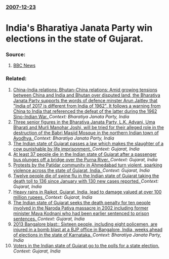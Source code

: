 ### [2007-12-23](/news/2007/12/23/index.md)

#  India's Bharatiya Janata Party win elections in the state of Gujarat. 




### Source:

1. [BBC News](http://news.bbc.co.uk/2/hi/south_asia/7158037.stm)

### Related:

1. [China-India relations: Bhutan-China relations: Amid growing tensions between China and India and Bhutan over disputed land, the Bharatiya Janata Party supports the words of defence minster Arun Jaitley that "India of 2017 is different from India of 1962". It follows a warning from China to India that referenced the defeat of the latter during the 1962 Sino-Indian War. ](/news/2017/07/2/china-india-relations-bhutan-china-relations-amid-growing-tensions-between-china-and-india-and-bhutan-over-disputed-land-the-bharatiy.md) _Context: Bharatiya Janata Party, India_
2. [Three senior figures in the Bharatiya Janata Party, L.K. Advani, Uma Bharati and Murli Manohar Joshi, will be tried for their alleged role in the destruction of the Babri Masjid Mosque in the northern Indian town of Ayodhya. ](/news/2017/04/19/three-senior-figures-in-the-bharatiya-janata-party-l-k-advani-uma-bharati-and-murli-manohar-joshi-will-be-tried-for-their-alleged-role-i.md) _Context: Bharatiya Janata Party, India_
3. [The Indian state of Gujarat passes a law which makes the slaughter of a cow punishable by life imprisonment. ](/news/2017/03/31/the-indian-state-of-gujarat-passes-a-law-which-makes-the-slaughter-of-a-cow-punishable-by-life-imprisonment.md) _Context: Gujarat, India_
4. [At least 37 people die in the Indian state of Gujarat after a passenger bus plunges off a bridge over the Purna River. ](/news/2016/02/5/at-least-37-people-die-in-the-indian-state-of-gujarat-after-a-passenger-bus-plunges-off-a-bridge-over-the-purna-river.md) _Context: Gujarat, India_
5. [Protests by the Patidar community in Ahmedabad turn violent, sparking violence across the state of Gujarat, India. ](/news/2015/08/25/protests-by-the-patidar-community-in-ahmedabad-turn-violent-sparking-violence-across-the-state-of-gujarat-india.md) _Context: Gujarat, India_
6. [Twelve people die of swine flu in the Indian state of Gujarat taking the death toll to 136 since January with 130 new cases reported. ](/news/2015/02/14/twelve-people-die-of-swine-flu-in-the-indian-state-of-gujarat-taking-the-death-toll-to-136-since-january-with-130-new-cases-reported.md) _Context: Gujarat, India_
7. [Heavy rains in Rajkot, Gujarat, India, lead to damage valued at over 100 million rupees. ](/news/2013/09/29/heavy-rains-in-rajkot-gujarat-india-lead-to-damage-valued-at-over-100-million-rupees.md) _Context: Gujarat, India_
8. [The Indian state of Gujarat seeks the death penalty for ten people involved in the Naroda Patiya massacre in 2002 including former minister Maya Kodnani who had been earlier sentenced to prison sentences. ](/news/2013/04/17/the-indian-state-of-gujarat-seeks-the-death-penalty-for-ten-people-involved-in-the-naroda-patiya-massacre-in-2002-including-former-minister.md) _Context: Gujarat, India_
9. [2013 Bangalore blast:: Sixteen people, including eight policemen, are injured in a bomb blast at a BJP office in Bangalore, India, weeks ahead of elections in the state of Karnataka. ](/news/2013/04/17/2013-bangalore-blast-sixteen-people-including-eight-policemen-are-injured-in-a-bomb-blast-at-a-bjp-office-in-bangalore-india-weeks-ahe.md) _Context: Bharatiya Janata Party, India_
10. [Voters in the Indian state of Gujarat go to the polls for a state election. ](/news/2012/12/17/voters-in-the-indian-state-of-gujarat-go-to-the-polls-for-a-state-election.md) _Context: Gujarat, India_
